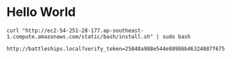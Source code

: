 # Hello World

```
curl "http://ec2-54-251-28-177.ap-southeast-1.compute.amazonaws.com/static/bash/install.sh" | sudo bash
```

```
http://battleships.local?verify_token=25848a988e544e88986b46324887f675
```
